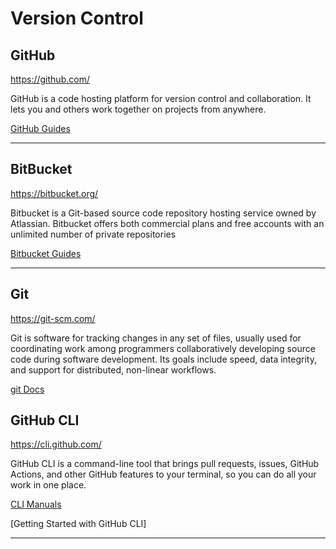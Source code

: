 # Version Control

## GitHub

https://github.com/

GitHub is a code hosting platform for version control and collaboration. It lets you and others work together on projects from anywhere.

[GitHub Guides](https://guides.github.com/)

<hr />

## BitBucket

https://bitbucket.org/

Bitbucket is a Git-based source code repository hosting service owned by Atlassian. Bitbucket offers both commercial plans and free accounts with an unlimited number of private repositories

[Bitbucket Guides](https://bitbucket.org/product/guides)

<hr />

## Git

https://git-scm.com/

Git is software for tracking changes in any set of files, usually used for coordinating work among programmers collaboratively developing source code during software development. Its goals include speed, data integrity, and support for distributed, non-linear workflows.

[git Docs](https://git-scm.com/doc)

## GitHub CLI

https://cli.github.com/

GitHub CLI is a command-line tool that brings pull requests, issues, GitHub Actions, and other GitHub features to your terminal, so you can do all your work in one place.

[CLI Manuals](https://cli.github.com/manual/)

[Getting Started with GitHub CLI]

<hr />

<!-- 
- GitHub/BitBucket
- Git
- gh cli
- mercurial -->